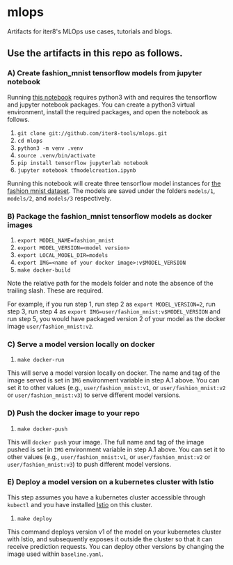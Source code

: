 # mlops
Artifacts for iter8's MLOps use cases, tutorials and blogs.

## Use the artifacts in this repo as follows.

### A) Create fashion_mnist tensorflow models from jupyter notebook

Running [this notebook](https://github.com/iter8-tools/mlops/blob/master/tfmodelcreation.ipynb) requires python3 with and requires the tensorflow and jupyter notebook packages. You can create a python3 virtual environment, install the required packages, and open the notebook as follows.

1. `git clone git://github.com/iter8-tools/mlops.git`
2. `cd mlops`
3. `python3 -m venv .venv`
4. `source .venv/bin/activate`
5. `pip install tensorflow jupyterlab notebook`
6. `jupyter notebook tfmodelcreation.ipynb`

Running this notebook will create three tensorflow model instances for [the fashion mnist dataset](https://www.kaggle.com/zalando-research/fashionmnist). The models are saved under the folders `models/1`, `models/2`, and `models/3` respectively.

### B) Package the fashion_mnist tensorflow models as docker images
1. `export MODEL_NAME=fashion_mnist`
2. `export MODEL_VERSION=<model version>`
3. `export LOCAL_MODEL_DIR=models`
4. `export IMG=<name of your docker image>:v$MODEL_VERSION`
5. `make docker-build`

Note the relative path for the models folder and note the absence of the trailing slash. These are required. 

For example, if you run step 1, run step 2 as `export MODEL_VERSION=2`, run step 3, run step 4 as `export IMG=user/fashion_mnist:v$MODEL_VERSION` and run step 5, you would have packaged version 2 of your model as the docker image `user/fashion_mnist:v2`.

### C) Serve a model version locally on docker
1. `make docker-run`

This will serve a model version locally on docker. The name and tag of the image served is set in `IMG` environment variable in step A.1 above. You can set it to other values (e.g., `user/fashion_mnist:v1`, or `user/fashion_mnist:v2` or `user/fashion_mnist:v3`) to serve different model versions.

### D) Push the docker image to your repo
1. `make docker-push`

This will `docker push` your image. The full name and tag of the image pushed is set in `IMG` environment variable in step A.1 above. You can set it to other values (e.g., `user/fashion_mnist:v1`, or `user/fashion_mnist:v2` or `user/fashion_mnist:v3`) to push different model versions.

### E) Deploy a model version on a kubernetes cluster with Istio
This step assumes you have a kubernetes cluster accessible through `kubectl` and you have installed [Istio](https://istio.io) on this cluster.

1. `make deploy`

This command deploys version v1 of the model on your kubernetes cluster with Istio, and subsequently exposes it outside the cluster so that it can receive prediction requests. You can deploy other versions by changing the image used within `baseline.yaml`.